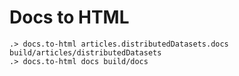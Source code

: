 # Docs to HTML

```ucm
.> docs.to-html articles.distributedDatasets.docs build/articles/distributedDatasets
.> docs.to-html docs build/docs
```
